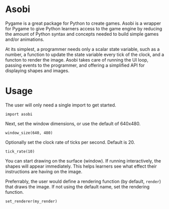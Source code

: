 # Asobi
Pygame is a great package for Python to create games. Asobi is a wrapper for Pygame to give
Python learners access to the game engine by reducing the amount of Python syntax
and concepts needed to build simple games and/or animations.

At its simplest, a programmer needs only a scalar state variable, such as a number,
a function to update the state variable every tick of the clock, and a functon to render
the image. Asobi takes care of running the UI loop, passing events to the programmer,
and offering a simplified API for displaying shapes and images.

# Usage
The user will only need a single import to get started.

    import asobi

Next, set the window dimensions, or use the default of 640x480.

    window_size(640, 480)

Optionally set the clock rate of ticks per second. Default is 20.

    tick_rate(10)

You can start drawing on the surface (window). If running interactively, the
shapes will appear immediately. This helps learners see what effect their
instructions are having on the image.

Preferrably, the user would define a rendering function (by default, `render`)
that draws the image. If not using the default name, set the rendering function.

    set_renderer(my_render)


